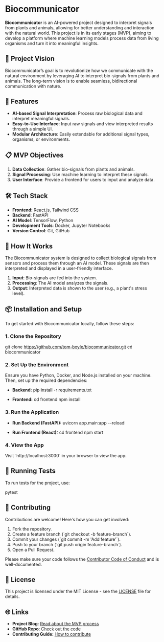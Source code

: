 
# Biocommunicator

**Biocommunicator** is an AI-powered project designed to interpret signals from plants and animals, allowing for better understanding and interaction with the natural world. This project is in its early stages (MVP), aiming to develop a platform where machine learning models process data from living organisms and turn it into meaningful insights.

## 🚀 Project Vision

Biocommunicator’s goal is to revolutionize how we communicate with the natural environment by leveraging AI to interpret bio-signals from plants and animals. The long-term vision is to enable seamless, bidirectional communication with nature.

## 🔧 Features

- **AI-based Signal Interpretation**: Process raw biological data and interpret meaningful signals.
- **Easy-to-Use Interface**: Input raw signals and view interpreted results through a simple UI.
- **Modular Architecture**: Easily extendable for additional signal types, organisms, or environments.

## 📋 MVP Objectives

1. **Data Collection**: Gather bio-signals from plants and animals.
2. **Signal Processing**: Use machine learning to interpret these signals.
3. **User Interface**: Provide a frontend for users to input and analyze data.

## 🛠 Tech Stack

- **Frontend**: React.js, Tailwind CSS
- **Backend**: FastAPI
- **AI Model**: TensorFlow, Python
- **Development Tools**: Docker, Jupyter Notebooks
- **Version Control**: Git, GitHub

## 🧠 How It Works

The Biocommunicator system is designed to collect biological signals from sensors and process them through an AI model. These signals are then interpreted and displayed in a user-friendly interface.

1. **Input**: Bio-signals are fed into the system.
2. **Processing**: The AI model analyzes the signals.
3. **Output**: Interpreted data is shown to the user (e.g., a plant's stress level).

## 📦 Installation and Setup

To get started with Biocommunicator locally, follow these steps:

### 1. Clone the Repository
git clone https://github.com/tom-boyle/biocommunicator.git
cd biocommunicator

### 2. Set Up the Environment

Ensure you have Python, Docker, and Node.js installed on your machine. Then, set up the required dependencies:

- **Backend:**
    pip install -r requirements.txt

- **Frontend:**
    cd frontend
    npm install

### 3. Run the Application

- **Run Backend (FastAPI):**
    uvicorn app.main:app --reload

- **Run Frontend (React):**
    cd frontend
    npm start

### 4. View the App

Visit \`http://localhost:3000\` in your browser to view the app.

## 🧪 Running Tests

To run tests for the project, use:

pytest

## 🤝 Contributing

Contributions are welcome! Here's how you can get involved:

1. Fork the repository.
2. Create a feature branch (\`git checkout -b feature-branch\`).
3. Commit your changes (\`git commit -m 'Add feature'\`).
4. Push to your branch (\`git push origin feature-branch\`).
5. Open a Pull Request.

Please make sure your code follows the [Contributor Code of Conduct](link) and is well-documented.

## 📄 License

This project is licensed under the MIT License - see the [LICENSE](LICENSE) file for details.

## 🌐 Links

- **Project Blog**: [Read about the MVP process](https://dev.to/tomboyle/mvp-development-process-for-biocommunicator-ai-powered-communication-with-nature-5f2l)
- **GitHub Repo**: [Check out the code](https://github.com/tom-boyle/biocommunicator)
- **Contributing Guide**: [How to contribute](https://github.com/tom-boyle/biocommunicator/edit/main/README.md)

